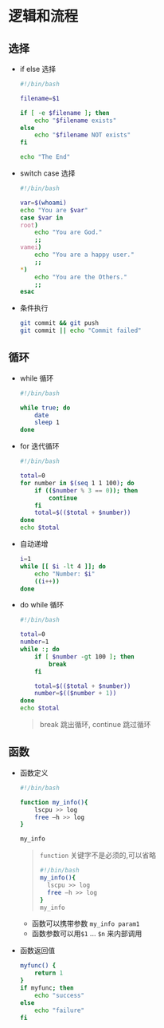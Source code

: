 # 逻辑和流程

## 选择

- if else 选择
    ```bash
    #!/bin/bash

    filename=$1

    if [ -e $filename ]; then
        echo "$filename exists"
    else
        echo "$filename NOT exists"
    fi

    echo "The End"
    ```

- switch case 选择
    ```bash
    #!/bin/bash

    var=$(whoami)
    echo "You are $var"
    case $var in
    root)
        echo "You are God."
        ;;
    vamei)
        echo "You are a happy user."
        ;;
    *)
        echo "You are the Others."
        ;;
    esac

    ```

- 条件执行
    ```bash
    git commit && git push
    git commit || echo "Commit failed"
    ```


## 循环

- while 循环
    ```bash
    #!/bin/bash

    while true; do
        date
        sleep 1
    done
    ```

- for 迭代循环
    ```bash
    #!/bin/bash

    total=0
    for number in $(seq 1 1 100); do
        if (($number % 3 == 0)); then
            continue
        fi
        total=$(($total + $number))
    done
    echo $total
    ```
- 自动递增
    ```bash
    i=1
    while [[ $i -lt 4 ]]; do
        echo "Number: $i"
        ((i++))
    done
    ```

- do while 循环
    ```bash
    #!/bin/bash

    total=0
    number=1
    while :; do
        if [ $number -gt 100 ]; then
            break
        fi

        total=$(($total + $number))
        number=$(($number + 1))
    done
    echo $total
    ```

    > break 跳出循环, continue 跳过循环

## 函数

- 函数定义
    ```bash
    #!/bin/bash

    function my_info(){
        lscpu >> log
        free –h >> log
    }

    my_info
    ```
    > `function` 关键字不是必须的,可以省略
    >```bash
    >#!/bin/bash
    >my_info(){
    >   lscpu >> log
    >   free –h >> log
    >}
    >my_info
    >```

    - 函数可以携带参数 `my_info param1`
    - 函数参数可以用`$1` ... `$n` 来内部调用

- 函数返回值
    ```bash
    myfunc() {
        return 1
    }
    if myfunc; then
        echo "success"
    else
        echo "failure"
    fi
    ```

